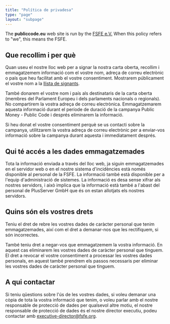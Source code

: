 ```yaml
---
title: "Política de privadesa"
type: "page"
layout: "subpage"
---
```


The **publiccode.eu** web site is run by the
[FSFE e.V.](https://fsfe.org/about/legal/imprint.html)
When this policy refers to "we", this means the FSFE.

## Que recollim i per què
 
Quan useu el nostre lloc web per a signar la nostra carta oberta,
recollim i emmagatzemem informació com el vostre nom, adreça de correu
electrònic o país que heu facilitat amb el vostre consentiment. Mostrarem 
públicament el vostre nom a la [llista de signants](/openletter/all-signatures).

També donarem el vostre nom i país als destinataris de la carta oberta
(membres del Parlament Europeu i dels parlaments nacionals o regionals). 
No compartirem la vostra adreça de correu electrònica. Emmagatzemarem aquesta
informació durant el període de duració de la campanya Public Money - Public Code
i després eliminarem la informació.

Si heu donat el vostre consentiment perquè se us contacti sobre la campanya,
utilitzarem la vostra adreça de correu electrònic per a enviar-vos informació
sobre la campanya durant aquesta i immediatament després.

## Qui té accés a les dades emmagatzemades 

Tota la informació enviada a través del lloc web,  ja siguin emmagatzemades
en el servidor web o en el nostre sistema d'incidències està només disponible
al personal de la FSFE. La informació també està disponible per a l'equip
d'administració de sistemes. La informació es desa sense xifrar als nostres
servidors, i això implica que la informació està també a l'abast del personal
de PlusServer GmbH que és on estan allotjats els nostres servidors.

## Quins són els vostres drets

Teniu el dret de rebre les vostres dades de caràcter personal que tenim emmagatzemades, 
així com el dret a demanar-nos que les rectifiquem, si són incorrectes.

També teniu dret a negar-vos que emmagatzemem la vostra informació. En aquest
cas eliminarem les vostres dades de caràcter personal que tinguem. El
dret a revocar el vostre consentiment a processar les vostres dades personals,
en aquest també prendrem els passos necessaris per eliminar les vostres dades de caràcter 
personal que tinguem.

## A qui contactar

Si teniu qüestions sobre l'ús de les vostres dades, si voleu demanar una còpia
de tota la vostra informació que tenim, o voleu parlar amb el nostre responsable
de protecció de dades per qualsevol altre motiu, el nostre responsable de 
protecció de dades és el nostre director executiu, podeu contactar amb
[executive-director@fsfe.org](mailto:executive-director@fsfe.org).

